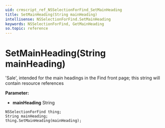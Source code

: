 ```yaml
---
uid: crmscript_ref_NSSelectionForFind_SetMainHeading
title: SetMainHeading(String mainHeading)
intellisense: NSSelectionForFind.SetMainHeading
keywords: NSSelectionForFind, GetMainHeading
so.topic: reference
---
```


# SetMainHeading(String mainHeading)

'Sale', intended for the main headings in the Find front page; this string will contain resource references

**Parameter:** 
* **mainHeading** String

```crmscript
NSSelectionForFind thing;
String mainHeading;
thing.SetMainHeading(mainHeading);
```

